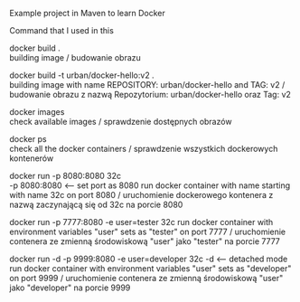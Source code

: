 Example project in Maven to learn Docker 

Command that I used in this

docker build .         
building image / budowanie obrazu 

docker build -t urban/docker-hello:v2 .       
building image with name REPOSITORY: urban/docker-hello  and TAG: v2 / budowanie obrazu z nazwą Repozytorium: urban/docker-hello oraz Tag: v2

docker images  
check available images / sprawdzenie dostępnych obrazów

docker ps  
check all the docker containers / sprawdzenie wszystkich dockerowych kontenerów

docker run -p 8080:8080 32c  
-p 8080:8080  <-- set port as 8080
run docker container with name starting with name 32c on port 8080 / uruchomienie dockerowego kontenera z nazwą zaczynającą się od 32c na porcie 8080 

docker run -p 7777:8080 -e user=tester 32c 
run docker container with environment variables "user" sets as "tester" on port 7777 / uruchomienie contenera ze zmienną środowiskową "user" jako "tester" na porcie 7777

docker run -d -p 9999:8080 -e user=developer 32c 
-d <-- detached mode 
run docker container with environment variables "user" sets as "developer" on port 9999 / uruchomienie contenera ze zmienną środowiskową "user" jako "developer" na porcie 9999
